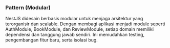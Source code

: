 ### Pattern (Modular)

NestJS didesain berbasis modular untuk menjaga arsitektur yang terorganisir dan scalable.
Dengan membagi aplikasi menjadi module seperti AuthModule, BookModule, dan ReviewModule, setiap domain memiliki dependensi dan tanggung jawab sendiri.
Ini memudahkan testing, pengembangan fitur baru, serta isolasi bug.
